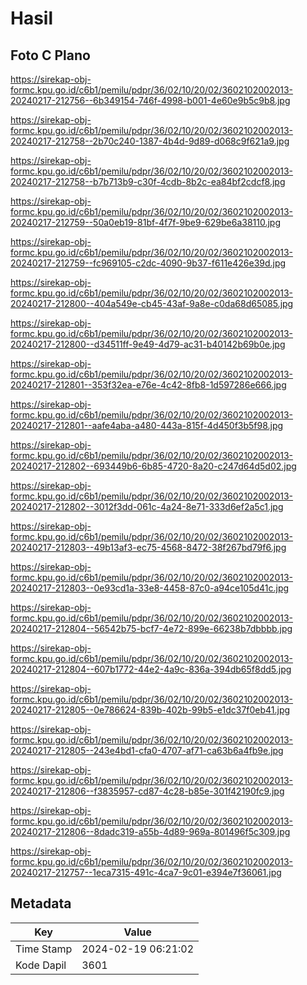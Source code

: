 # Hasil

## Foto C Plano

https://sirekap-obj-formc.kpu.go.id/c6b1/pemilu/pdpr/36/02/10/20/02/3602102002013-20240217-212756--6b349154-746f-4998-b001-4e60e9b5c9b8.jpg

https://sirekap-obj-formc.kpu.go.id/c6b1/pemilu/pdpr/36/02/10/20/02/3602102002013-20240217-212758--2b70c240-1387-4b4d-9d89-d068c9f621a9.jpg

https://sirekap-obj-formc.kpu.go.id/c6b1/pemilu/pdpr/36/02/10/20/02/3602102002013-20240217-212758--b7b713b9-c30f-4cdb-8b2c-ea84bf2cdcf8.jpg

https://sirekap-obj-formc.kpu.go.id/c6b1/pemilu/pdpr/36/02/10/20/02/3602102002013-20240217-212759--50a0eb19-81bf-4f7f-9be9-629be6a38110.jpg

https://sirekap-obj-formc.kpu.go.id/c6b1/pemilu/pdpr/36/02/10/20/02/3602102002013-20240217-212759--fc969105-c2dc-4090-9b37-f611e426e39d.jpg

https://sirekap-obj-formc.kpu.go.id/c6b1/pemilu/pdpr/36/02/10/20/02/3602102002013-20240217-212800--404a549e-cb45-43af-9a8e-c0da68d65085.jpg

https://sirekap-obj-formc.kpu.go.id/c6b1/pemilu/pdpr/36/02/10/20/02/3602102002013-20240217-212800--d34511ff-9e49-4d79-ac31-b40142b69b0e.jpg

https://sirekap-obj-formc.kpu.go.id/c6b1/pemilu/pdpr/36/02/10/20/02/3602102002013-20240217-212801--353f32ea-e76e-4c42-8fb8-1d597286e666.jpg

https://sirekap-obj-formc.kpu.go.id/c6b1/pemilu/pdpr/36/02/10/20/02/3602102002013-20240217-212801--aafe4aba-a480-443a-815f-4d450f3b5f98.jpg

https://sirekap-obj-formc.kpu.go.id/c6b1/pemilu/pdpr/36/02/10/20/02/3602102002013-20240217-212802--693449b6-6b85-4720-8a20-c247d64d5d02.jpg

https://sirekap-obj-formc.kpu.go.id/c6b1/pemilu/pdpr/36/02/10/20/02/3602102002013-20240217-212802--3012f3dd-061c-4a24-8e71-333d6ef2a5c1.jpg

https://sirekap-obj-formc.kpu.go.id/c6b1/pemilu/pdpr/36/02/10/20/02/3602102002013-20240217-212803--49b13af3-ec75-4568-8472-38f267bd79f6.jpg

https://sirekap-obj-formc.kpu.go.id/c6b1/pemilu/pdpr/36/02/10/20/02/3602102002013-20240217-212803--0e93cd1a-33e8-4458-87c0-a94ce105d41c.jpg

https://sirekap-obj-formc.kpu.go.id/c6b1/pemilu/pdpr/36/02/10/20/02/3602102002013-20240217-212804--56542b75-bcf7-4e72-899e-66238b7dbbbb.jpg

https://sirekap-obj-formc.kpu.go.id/c6b1/pemilu/pdpr/36/02/10/20/02/3602102002013-20240217-212804--607b1772-44e2-4a9c-836a-394db65f8dd5.jpg

https://sirekap-obj-formc.kpu.go.id/c6b1/pemilu/pdpr/36/02/10/20/02/3602102002013-20240217-212805--0e786624-839b-402b-99b5-e1dc37f0eb41.jpg

https://sirekap-obj-formc.kpu.go.id/c6b1/pemilu/pdpr/36/02/10/20/02/3602102002013-20240217-212805--243e4bd1-cfa0-4707-af71-ca63b6a4fb9e.jpg

https://sirekap-obj-formc.kpu.go.id/c6b1/pemilu/pdpr/36/02/10/20/02/3602102002013-20240217-212806--f3835957-cd87-4c28-b85e-301f42190fc9.jpg

https://sirekap-obj-formc.kpu.go.id/c6b1/pemilu/pdpr/36/02/10/20/02/3602102002013-20240217-212806--8dadc319-a55b-4d89-969a-801496f5c309.jpg

https://sirekap-obj-formc.kpu.go.id/c6b1/pemilu/pdpr/36/02/10/20/02/3602102002013-20240217-212757--1eca7315-491c-4ca7-9c01-e394e7f36061.jpg


## Metadata

| Key        | Value               |
| ---------- | ------------------- |
| Time Stamp | 2024-02-19 06:21:02 |
| Kode Dapil | 3601                |



